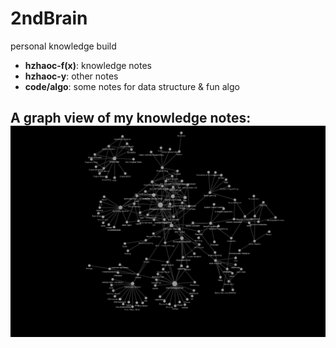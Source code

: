# 2ndBrain
 personal knowledge build

- **hzhaoc-f(x)**: knowledge notes
- **hzhaoc-y**: other notes
- **code/algo**: some notes for data structure & fun algo

## A graph view of my knowledge notes: ![graph|600](graph.jpg)

